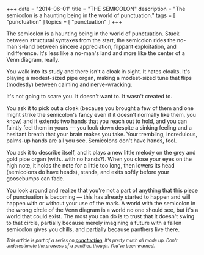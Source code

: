 +++
date        = "2014-06-01"
title       = "THE SEMICOLON"
description = "The semicolon is a haunting being in the world of punctuation."
tags        = [ "punctuation" ]
topics      = [ "punctuation" ]
+++


The semicolon is a haunting being in the world of punctuation. Stuck between structural syntaxes from the start, the semicolon rides the no-man's-land between sincere appreciation, filppant exploitation, and indifference. It's less like a no-man's land and more like the center of a Venn diagram, really.

You walk into its study and there isn't a cloak in sight. It hates cloaks. It's playing a modest-sized pipe organ, making a modest-sized tune that flips (modestly) between calming and nerve-wracking.

It's not going to scare you. It doesn't want to. It wasn't created to.

You ask it to pick out a cloak (because you brought a few of them and one might strike the semicolon's fancy even if it doesn't normally like them, you know) and it extends two hands that you reach out to hold, and you can faintly feel them in yours — you look down despite a sinking feeling and a hesitant breath that your brain makes you take. Your trembling, incredulous, palms-up hands are all you see. Semicolons don't have hands, fool.

You ask it to describe itself, and it plays a new little melody on the grey and gold pipe organ (with...with no hands?). When you close your eyes on the high note, it holds the note for a little too long, then lowers its head (semicolons do have heads), stands, and exits softly before your goosebumps can fade.

You look around and realize that you're not a part of anything that this piece of punctuation is becoming — this has already started to happen and will happen with or without your use of the mark. A world with the semicolon in the wrong circle of the Venn diagram is a world no one should see, but it's a world that could exist. The most you can do is to trust that it doesn't swing to that circle, partially because merely imagining a future with a fallen semicolon gives you chills, and partially because panthers live there.



<sub><em>This article is part of a series on [**punctuation**](/tags/punctuation). It's pretty much all made up. Don't underestimate the prowess of a panther, though. You've been warned.</em></sub>
